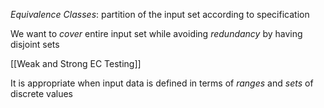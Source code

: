 *Equivalence Classes*: partition of the input set according to specification 

We want to *cover* entire input set while avoiding *redundancy* by having disjoint sets 

[[Weak and Strong EC Testing]]

It is appropriate when input data is defined in terms of *ranges* and *sets* of discrete values 

